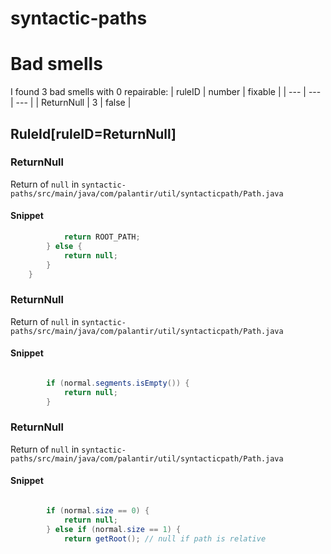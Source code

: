 # syntactic-paths 
 
# Bad smells
I found 3 bad smells with 0 repairable:
| ruleID | number | fixable |
| --- | --- | --- |
| ReturnNull | 3 | false |
## RuleId[ruleID=ReturnNull]
### ReturnNull
Return of `null`
in `syntactic-paths/src/main/java/com/palantir/util/syntacticpath/Path.java`
#### Snippet
```java
            return ROOT_PATH;
        } else {
            return null;
        }
    }
```

### ReturnNull
Return of `null`
in `syntactic-paths/src/main/java/com/palantir/util/syntacticpath/Path.java`
#### Snippet
```java

        if (normal.segments.isEmpty()) {
            return null;
        }

```

### ReturnNull
Return of `null`
in `syntactic-paths/src/main/java/com/palantir/util/syntacticpath/Path.java`
#### Snippet
```java

        if (normal.size == 0) {
            return null;
        } else if (normal.size == 1) {
            return getRoot(); // null if path is relative
```

